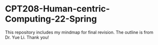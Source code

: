 # CPT208-Human-centric-Computing-22-Spring

This repository includes my mindmap for final revision. The outline is from Dr. Yue Li. Thank you!
